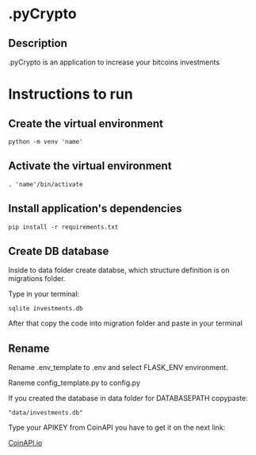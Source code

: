 # .pyCrypto

## Description

.pyCrypto is an application to increase your bitcoins investments

# Instructions to run

## Create the virtual environment

`python -m venv 'name'`

## Activate the virtual environment

`. 'name'/bin/activate`

## Install application's dependencies

`pip install -r requirements.txt`

## Create DB database

Inside to data folder create databse, which structure definition is on migrations folder.

Type in your terminal:

`sqlite investments.db`

After that copy the code into migration folder and paste in your terminal

## Rename

Rename .env_template to .env and select FLASK_ENV environment.

Raneme config_template.py to config.py

If you created the database in data folder for DATABASEPATH copypaste:

`"data/investments.db"`

Type your APIKEY from CoinAPI you have to get it on the next link:

[CoinAPI.io](https://www.coinapi.io/)
